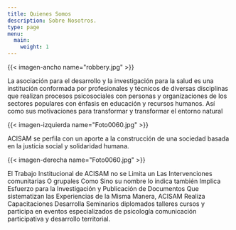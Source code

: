 ```yaml
---
title: Quienes Somos
description: Sobre Nosotros.
type: page
menu:
  main:
    weight: 1
---
```

{{< imagen-ancho name="robbery.jpg" >}}

La asociación para el desarrollo y la investigación para la salud es una institución conformada por profesionales y técnicos de diversas disciplinas que realizan procesos psicosociales con personas y organizaciones de los sectores populares con énfasis en educación y recursos humanos. Así como sus motivaciones para transformar y transformar el entorno natural

{{< imagen-izquierda name="Foto0060.jpg" >}}

ACISAM se perfila con un aporte a la construcción de una sociedad basada en la justicia social y solidaridad humana.

{{< imagen-derecha name="Foto0060.jpg" >}}

El Trabajo Institucional de ACISAM no se Limita un Las Intervenciones comunitarias O grupales Como Sino su nombre lo indica también Implica Esfuerzo para la Investigación y Publicación de Documentos Que sistematizan las Experiencias de la Misma Manera, ACISAM Realiza Capacitaciones Desarrolla Seminarios diplomados talleres cursos y participa en eventos especializados de psicología comunicación participativa y desarrollo territorial.
